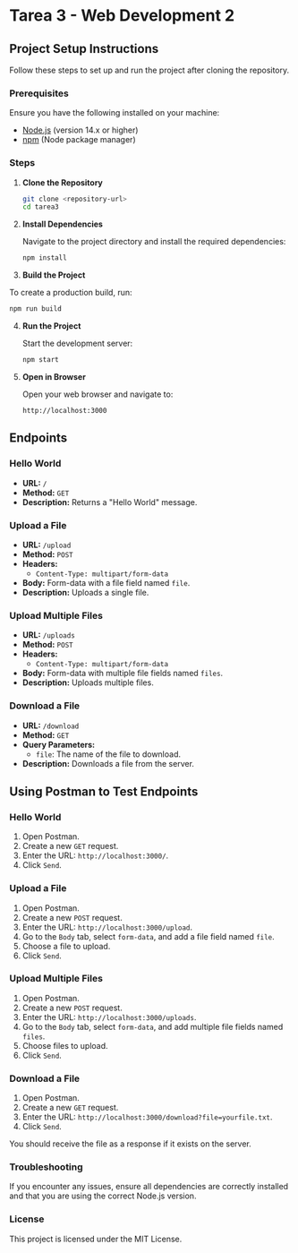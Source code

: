 # Tarea 3 - Web Development 2

## Project Setup Instructions

Follow these steps to set up and run the project after cloning the repository.

### Prerequisites

Ensure you have the following installed on your machine:
- [Node.js](https://nodejs.org/) (version 14.x or higher)
- [npm](https://www.npmjs.com/) (Node package manager)

### Steps

1. **Clone the Repository**

    ```bash
    git clone <repository-url>
    cd tarea3
    ```

2. **Install Dependencies**

    Navigate to the project directory and install the required dependencies:

    ```bash
    npm install
    ```
3. **Build the Project**

  To create a production build, run:

  ```bash
  npm run build
  ```


4. **Run the Project**

    Start the development server:

    ```bash
    npm start
    ```

5. **Open in Browser**

    Open your web browser and navigate to:

    ```
    http://localhost:3000
    ```

## Endpoints

### Hello World

- **URL:** `/`
- **Method:** `GET`
- **Description:** Returns a "Hello World" message.

### Upload a File

- **URL:** `/upload`
- **Method:** `POST`
- **Headers:**
  - `Content-Type: multipart/form-data`
- **Body:** Form-data with a file field named `file`.
- **Description:** Uploads a single file.

### Upload Multiple Files

- **URL:** `/uploads`
- **Method:** `POST`
- **Headers:**
  - `Content-Type: multipart/form-data`
- **Body:** Form-data with multiple file fields named `files`.
- **Description:** Uploads multiple files.

### Download a File

- **URL:** `/download`
- **Method:** `GET`
- **Query Parameters:**
  - `file`: The name of the file to download.
- **Description:** Downloads a file from the server.

## Using Postman to Test Endpoints

### Hello World

1. Open Postman.
2. Create a new `GET` request.
3. Enter the URL: `http://localhost:3000/`.
4. Click `Send`.

### Upload a File

1. Open Postman.
2. Create a new `POST` request.
3. Enter the URL: `http://localhost:3000/upload`.
4. Go to the `Body` tab, select `form-data`, and add a file field named `file`.
5. Choose a file to upload.
6. Click `Send`.

### Upload Multiple Files

1. Open Postman.
2. Create a new `POST` request.
3. Enter the URL: `http://localhost:3000/uploads`.
4. Go to the `Body` tab, select `form-data`, and add multiple file fields named `files`.
5. Choose files to upload.
6. Click `Send`.

### Download a File

1. Open Postman.
2. Create a new `GET` request.
3. Enter the URL: `http://localhost:3000/download?file=yourfile.txt`.
4. Click `Send`.

You should receive the file as a response if it exists on the server.
### Troubleshooting

If you encounter any issues, ensure all dependencies are correctly installed and that you are using the correct Node.js version.

### License

This project is licensed under the MIT License.